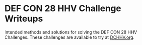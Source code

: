 # DEF CON 28 HHV Challenge Writeups
Intended methods and solutions for solving the DEF CON 28 HHV Challenges. These challenges are available to try at [DCHHV.org](https://DCHHV.org/challenges/dc28.html).
